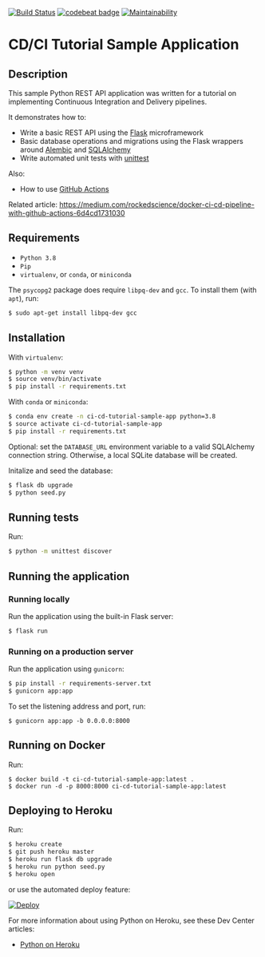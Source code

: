 [![Build Status](https://travis-ci.org/edonosotti/ci-cd-tutorial-sample-app.svg?branch=master)](https://travis-ci.org/edonosotti/ci-cd-tutorial-sample-app)
[![codebeat badge](https://codebeat.co/badges/0e006c74-a2f9-4f34-9cf4-2378fb7d995a)](https://codebeat.co/projects/github-com-edonosotti-ci-cd-tutorial-sample-app-master)
[![Maintainability](https://api.codeclimate.com/v1/badges/e14a2647843de209fd5e/maintainability)](https://codeclimate.com/github/edonosotti/ci-cd-tutorial-sample-app/maintainability)

# CD/CI Tutorial Sample Application

## Description

This sample Python REST API application was written for a tutorial on implementing Continuous Integration and Delivery pipelines.

It demonstrates how to:

 * Write a basic REST API using the [Flask](http://flask.pocoo.org) microframework
 * Basic database operations and migrations using the Flask wrappers around [Alembic](https://bitbucket.org/zzzeek/alembic) and [SQLAlchemy](https://www.sqlalchemy.org)
 * Write automated unit tests with [unittest](https://docs.python.org/2/library/unittest.html)

Also:

 * How to use [GitHub Actions](https://github.com/features/actions)

Related article: https://medium.com/rockedscience/docker-ci-cd-pipeline-with-github-actions-6d4cd1731030

## Requirements

 * `Python 3.8`
 * `Pip`
 * `virtualenv`, or `conda`, or `miniconda`

The `psycopg2` package does require `libpq-dev` and `gcc`.
To install them (with `apt`), run:

```sh
$ sudo apt-get install libpq-dev gcc
```

## Installation

With `virtualenv`:

```sh
$ python -m venv venv
$ source venv/bin/activate
$ pip install -r requirements.txt
```

With `conda` or `miniconda`:

```sh
$ conda env create -n ci-cd-tutorial-sample-app python=3.8
$ source activate ci-cd-tutorial-sample-app
$ pip install -r requirements.txt
```

Optional: set the `DATABASE_URL` environment variable to a valid SQLAlchemy connection string. Otherwise, a local SQLite database will be created.

Initalize and seed the database:

```sh
$ flask db upgrade
$ python seed.py
```

## Running tests

Run:

```sh
$ python -m unittest discover
```

## Running the application

### Running locally

Run the application using the built-in Flask server:

```sh
$ flask run
```

### Running on a production server

Run the application using `gunicorn`:

```sh
$ pip install -r requirements-server.txt
$ gunicorn app:app
```

To set the listening address and port, run:

```
$ gunicorn app:app -b 0.0.0.0:8000
```

## Running on Docker

Run:

```
$ docker build -t ci-cd-tutorial-sample-app:latest .
$ docker run -d -p 8000:8000 ci-cd-tutorial-sample-app:latest
```

## Deploying to Heroku

Run:

```sh
$ heroku create
$ git push heroku master
$ heroku run flask db upgrade
$ heroku run python seed.py
$ heroku open
```

or use the automated deploy feature:

[![Deploy](https://www.herokucdn.com/deploy/button.svg)](https://heroku.com/deploy)

For more information about using Python on Heroku, see these Dev Center articles:

 - [Python on Heroku](https://devcenter.heroku.com/categories/python)
